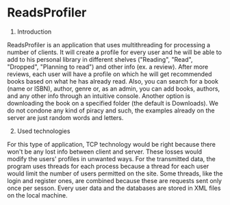 # ReadsProfiler
  1. Introduction

  ReadsProfiler is an application that uses multithreading for processing a number of clients. It will create a profile for every user and he will be able to add to his personal library in different shelves ("Reading", "Read", "Dropped", "Planning to read") and other info (ex. a review). After more reviews, each user will have a profile on which he will get recommended books based on what he has already read.
  Also, you can search for a book (name or ISBN), author, genre or, as an admin, you can add books, authors, and any other info through an intuitive console. Another option is downloading the book on a specified folder (the default is Downloads). We do not condone any kind of piracy and such, the examples already on the server are just random words and letters.

  2. Used technologies

  For this type of application, TCP technology would be right because there won't be any lost info between client and server. These losses would modify the users' profiles in unwanted ways.
   For the transmitted data, the program uses threads for each process because a thread for each user would limit the number of users permitted on the site. Some threads, like the login and register ones, are combined because these are requests sent only once per sesson.
   Every user data and the databases are stored in XML files on the local machine.
